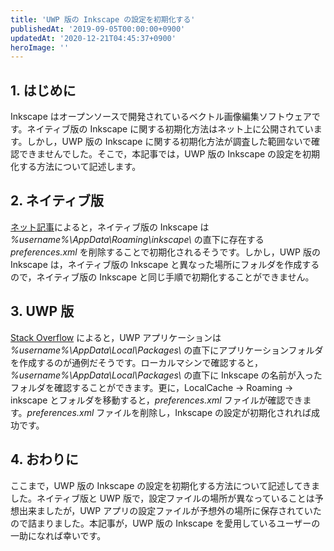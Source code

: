 ```yaml
---
title: 'UWP 版の Inkscape の設定を初期化する'
publishedAt: '2019-09-05T00:00:00+0900'
updatedAt: '2020-12-21T04:45:37+0900'
heroImage: ''
---
```


## 1. はじめに

Inkscape はオープンソースで開発されているベクトル画像編集ソフトウェアです。ネイティブ版の Inkscape に関する初期化方法はネット上に公開されています。しかし，UWP 版の Inkscape に関する初期化方法が調査した範囲ないで確認できませんでした。そこで，本記事では，UWP 版の Inkscape の設定を初期化する方法について記述します。

## 2. ネイティブ版

[ネット記事](https://npokasc.com/pc/post-14020/)によると，ネイティブ版の Inkscape は _%username%\AppData\Roaming\inkscape\\_ の直下に存在する _preferences.xml_ を削除することで初期化されるそうです。しかし，UWP 版の Inkscape は，ネイティブ版の Inkscape と異なった場所にフォルダを作成するので，ネイティブ版の Inkscape と同じ手順で初期化することができません。

## 3. UWP 版

[Stack Overflow](https://stackoverflow.com/questions/52934042/uwp-settings-file) によると，UWP アプリケーションは _%username%\AppData\Local\Packages\\_ の直下にアプリケーションフォルダを作成するのが通例だそうです。ローカルマシンで確認すると，_%username%\AppData\Local\Packages\\_ の直下に Inkscape の名前が入ったフォルダを確認することができます。更に，LocalCache → Roaming → inkscape とフォルダを移動すると，_preferences.xml_ ファイルが確認できます。_preferences.xml_ ファイルを削除し，Inkscape の設定が初期化されれば成功です。

## 4. おわりに

ここまで，UWP 版の Inkscape の設定を初期化する方法について記述してきました。ネイティブ版と UWP 版で，設定ファイルの場所が異なっていることは予想出来ましたが，UWP アプリの設定ファイルが予想外の場所に保存されていたので詰まりました。本記事が，UWP 版の Inkscape を愛用しているユーザーの一助になれば幸いです。
